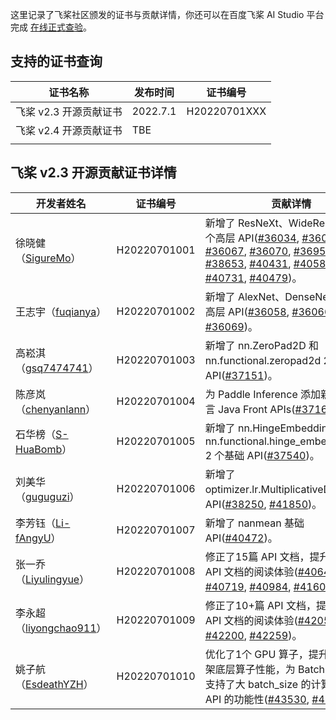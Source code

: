 这里记录了飞桨社区颁发的证书与贡献详情，你还可以在百度飞桨 AI Studio 平台完成 [在线正式查验](https://aistudio.baidu.com/aistudio/identification)。

## 支持的证书查询

| 证书名称               | 发布时间 | 证书编号     |
| ---------------------- | -------- | ------------ |
| 飞桨 v2.3 开源贡献证书 | 2022.7.1 | H20220701XXX |
| 飞桨 v2.4 开源贡献证书 | TBE      |              |
|                        |          |              |

## 飞桨 v2.3 开源贡献证书详情

| 开发者姓名                                                  | 证书编号     | 贡献详情                                                     |
| ----------------------------------------------------------- | ------------ | ------------------------------------------------------------ |
| 徐晓健（[SigureMo](https://github.com/SigureMo)）           | H20220701001 | 新增了 ResNeXt、WideResNet 等 20 个高层 API([#36034](https://github.com/PaddlePaddle/Paddle/pull/36034), [#36064](https://github.com/PaddlePaddle/Paddle/pull/36064), [#36067](https://github.com/PaddlePaddle/Paddle/pull/36067), [#36070](https://github.com/PaddlePaddle/Paddle/pull/36070), [#36952](https://github.com/PaddlePaddle/Paddle/pull/36952), [#38653](https://github.com/PaddlePaddle/Paddle/pull/38653), [#40431](https://github.com/PaddlePaddle/Paddle/pull/40431), [#40588](https://github.com/PaddlePaddle/Paddle/pull/40588), [#40731](https://github.com/PaddlePaddle/Paddle/pull/40731), [#40479](https://github.com/PaddlePaddle/Paddle/pull/40479))。 |
| 王志宇（[fuqianya](https://github.com/fuqianya)）           | H20220701002 | 新增了 AlexNet、DenseNet 等 11 个高层 API([#36058](https://github.com/PaddlePaddle/Paddle/pull/36058), [#36066](https://github.com/PaddlePaddle/Paddle/pull/36066), [#36069](https://github.com/PaddlePaddle/Paddle/pull/36069))。 |
| 高崧淇（[gsq7474741](https://github.com/gsq7474741)）       | H20220701003 | 新增了 nn.ZeroPad2D 和 nn.functional.zeropad2d 2 个基础 API([#37151](https://github.com/PaddlePaddle/Paddle/pull/37151))。 |
| 陈彦岚（[chenyanlann](https://github.com/chenyanlann)）     | H20220701004 | 为 Paddle Inference 添加新的前端语言 Java Front APIs([#37162](https://github.com/PaddlePaddle/Paddle/pull/37162))。 |
| 石华榜（[S-HuaBomb](https://github.com/S-HuaBomb)）         | H20220701005 | 新增了 nn.HingeEmbeddingLoss 和 nn.functional.hinge_embedding_loss 2 个基础 API([#37540](https://github.com/PaddlePaddle/Paddle/pull/37540))。 |
| 刘美华（[guguguzi](https://github.com/guguguzi)）           | H20220701006 | 新增了 optimizer.lr.MultiplicativeDecay 基础 API([#38250](https://github.com/PaddlePaddle/Paddle/pull/38250), [#41850](https://github.com/PaddlePaddle/Paddle/pull/41850))。 |
| 李芳钰（[Li-fAngyU](https://github.com/Li-fAngyU)）         | H20220701007 | 新增了 nanmean 基础 API([#40472](https://github.com/PaddlePaddle/Paddle/pull/40472))。 |
| 张一乔（[Liyulingyue](https://github.com/Liyulingyue)）     | H20220701008 | 修正了15篇 API 文档，提升了飞桨 API 文档的阅读体验([#40647](https://github.com/PaddlePaddle/Paddle/pull/40647), [#40719](https://github.com/PaddlePaddle/Paddle/pull/40719), [#40984](https://github.com/PaddlePaddle/Paddle/pull/40984), [#41604](https://github.com/PaddlePaddle/Paddle/pull/41604))。 |
| 李永超（[liyongchao911](https://github.com/liyongchao911)） | H20220701009 | 修正了10+篇 API 文档，提升了飞桨 API 文档的阅读体验([#42058](https://github.com/PaddlePaddle/Paddle/pull/42058), [#42200](https://github.com/PaddlePaddle/Paddle/pull/42200), [#42259](https://github.com/PaddlePaddle/Paddle/pull/42259))。 |
| 姚子航（[EsdeathYZH](https://github.com/EsdeathYZH)）       | H20220701010 | 优化了1个 GPU 算子，提升了飞降框架底层算子性能，为 BatchNorm1D 支持了大 batch_size 的计算，增强了 API 的功能性([#43530](https://github.com/PaddlePaddle/Paddle/pull/43530), [#43072](https://github.com/PaddlePaddle/Paddle/pull/43072))。 |
